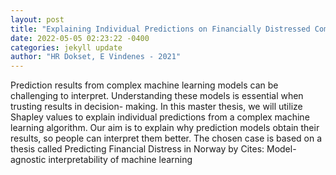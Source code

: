 ```yaml
--- 
layout: post 
title: "Explaining Individual Predictions on Financially Distressed Companies Using Shapley Values" 
date: 2022-05-05 02:23:22 -0400 
categories: jekyll update 
author: "HR Dokset, E Vindenes - 2021" 
--- 
```

Prediction results from complex machine learning models can be challenging to interpret. Understanding these models is essential when trusting results in decision- making. In this master thesis, we will utilize Shapley values to explain individual predictions from a complex machine learning algorithm. Our aim is to explain why prediction models obtain their results, so people can interpret them better. The chosen case is based on a thesis called Predicting Financial Distress in Norway by Cites: Model-agnostic interpretability of machine learning